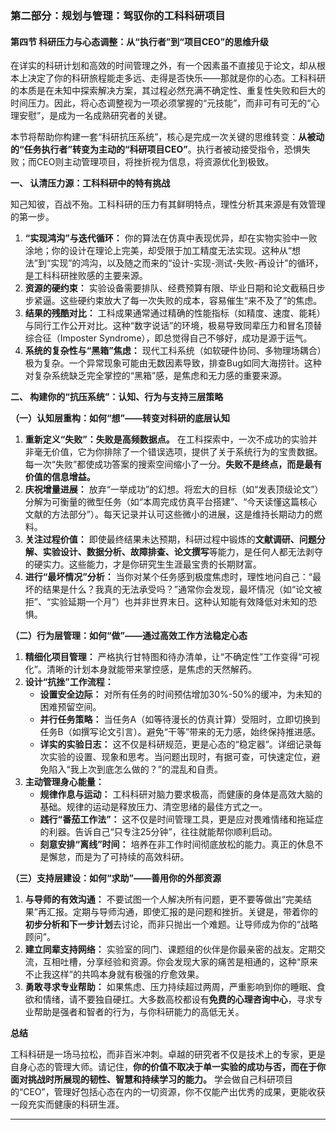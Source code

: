 ### **第二部分：规划与管理：驾驭你的工科科研项目**

#### **第四节 科研压力与心态调整：从“执行者”到“项目CEO”的思维升级**

在详实的科研计划和高效的时间管理之外，有一个因素虽不直接见于论文，却从根本上决定了你的科研旅程能走多远、走得是否快乐——那就是你的心态。工科科研的本质是在未知中探索解决方案，其过程必然充满不确定性、重复性失败和巨大的时间压力。因此，将心态调整视为一项必须掌握的“元技能”，而非可有可无的“心理安慰”，是成为一名成熟研究者的关键。

本节将帮助你构建一套“科研抗压系统”，核心是完成一次关键的思维转变：**从被动的“任务执行者”转变为主动的“科研项目CEO”**。执行者被动接受指令，恐惧失败；而CEO则主动管理项目，将挫折视为信息，将资源优化到极致。

**一、 认清压力源：工科科研中的特有挑战**

知己知彼，百战不殆。工科科研的压力有其鲜明特点，理性分析其来源是有效管理的第一步。

1.  **“实现鸿沟”与迭代循环：** 你的算法在仿真中表现优异，却在实物实验中一败涂地；你的设计在理论上完美，却受限于加工精度无法实现。这种从“想法”到“实现”的鸿沟，以及随之而来的“设计-实现-测试-失败-再设计”的循环，是工科科研挫败感的主要来源。
2.  **资源的硬约束：** 实验设备需要排队、经费预算有限、毕业日期和论文截稿日步步紧逼。这些硬约束放大了每一次失败的成本，容易催生“来不及了”的焦虑。
3.  **结果的残酷对比：** 工科成果通常通过精确的性能指标（如精度、速度、能耗）与同行工作公开对比。这种“数字说话”的环境，极易导致同辈压力和冒名顶替综合征（Imposter Syndrome），即总觉得自己不够好，成功是源于运气。
4.  **系统的复杂性与“黑箱”焦虑：** 现代工科系统（如软硬件协同、多物理场耦合）极为复杂。一个异常现象可能由无数因素导致，排查Bug如同大海捞针。这种对复杂系统缺乏完全掌控的“黑箱”感，是焦虑和无力感的重要来源。

**二、 构建你的“抗压系统”：认知、行为与支持三层策略**

**（一）认知层重构：如何“想”——转变对科研的底层认知**

1.  **重新定义“失败”：失败是高频数据点。** 在工科探索中，一次不成功的实验并非毫无价值，它为你排除了一个错误选项，提供了关于系统行为的宝贵数据。每一次“失败”都使成功答案的搜索空间缩小了一分。**失败不是终点，而是最有价值的信息增益。**
2.  **庆祝增量进展：** 放弃“一举成功”的幻想。将宏大的目标（如“发表顶级论文”）分解为可衡量的微型任务（如“本周完成仿真平台搭建”、“今天读懂这篇核心文献的方法部分”）。每天记录并认可这些微小的进展，这是维持长期动力的燃料。
3.  **关注过程价值：** 即使最终结果未达预期，科研过程中锻炼的**文献调研、问题分解、实验设计、数据分析、故障排查、论文撰写**等能力，是任何人都无法剥夺的硬实力。这些能力，才是你研究生生涯最宝贵的长期财富。
4.  **进行“最坏情况”分析：** 当你对某个任务感到极度焦虑时，理性地问自己：“最坏的结果是什么？我真的无法承受吗？”通常你会发现，最坏情况（如“论文被拒”、“实验延期一个月”）也并非世界末日。这种认知能有效降低对未知的恐惧。

**（二）行为层管理：如何“做”——通过高效工作方法稳定心态**

1.  **精细化项目管理：** 严格执行甘特图和待办清单，让“不确定性”工作变得“可视化”。清晰的计划本身就能带来掌控感，是焦虑的天然解药。
2.  **设计“抗挫”工作流程：**
    *   **设置安全边际：** 对所有任务的时间预估增加30%-50%的缓冲，为未知的困难预留空间。
    *   **并行任务策略：** 当任务A（如等待漫长的仿真计算）受阻时，立即切换到任务B（如撰写论文引言）。避免“干等”带来的无力感，始终保持推进感。
    *   **详实的实验日志：** 这不仅是科研规范，更是心态的“稳定器”。详细记录每次实验的设置、现象和思考。当问题出现时，有据可查，可快速定位，避免陷入“我上次到底怎么做的？”的混乱和自责。
3.  **主动管理身心能量：**
    *   **规律作息与运动：** 工科科研对脑力要求极高，而健康的身体是高效大脑的基础。规律的运动是释放压力、清空思绪的最佳方式之一。
    *   **践行“番茄工作法”：** 这不仅是时间管理工具，更是应对畏难情绪和拖延症的利器。告诉自己“只专注25分钟”，往往就能帮你顺利启动。
    *   **刻意安排“离线”时间：** 培养在非工作时间彻底放松的能力。真正的休息不是懈怠，而是为了可持续的高效科研。

**（三）支持层建设：如何“求助”——善用你的外部资源**

1.  **与导师的有效沟通：** 不要试图一个人解决所有问题，更不要等做出“完美结果”再汇报。定期与导师沟通，即使汇报的是问题和挫折。关键是，带着你的**初步分析和下一步计划**去讨论，而非只抛出一个难题。让导师成为你的“战略顾问”。
2.  **建立同辈支持网络：** 实验室的同门、课题组的伙伴是你最亲密的战友。定期交流，互相吐槽，分享经验和资源。你会发现大家的痛苦是相通的，这种“原来不止我这样”的共鸣本身就有极强的疗愈效果。
3.  **勇敢寻求专业帮助：** 如果焦虑、压力持续超过两周，严重影响到你的睡眠、食欲和情绪，请不要独自硬扛。大多数高校都设有**免费的心理咨询中心**，寻求专业帮助是强者和智者的行为，与你科研能力的高低无关。

**总结**

工科科研是一场马拉松，而非百米冲刺。卓越的研究者不仅是技术上的专家，更是自身心态的管理大师。请记住，**你的价值不取决于单一实验的成功与否，而在于你面对挑战时所展现的韧性、智慧和持续学习的能力。** 学会做自己科研项目的“CEO”，管理好包括心态在内的一切资源，你不仅能产出优秀的成果，更能收获一段充实而健康的科研生涯。

---